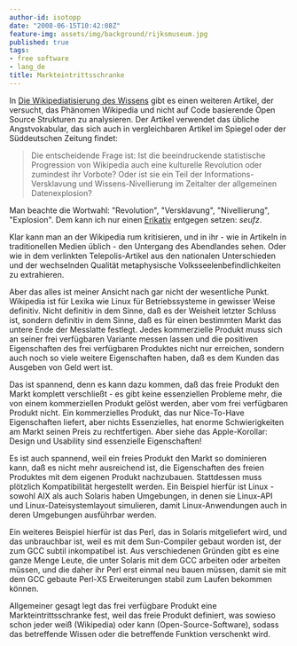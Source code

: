 ```yaml
---
author-id: isotopp
date: "2008-06-15T10:42:08Z"
feature-img: assets/img/background/rijksmuseum.jpg
published: true
tags:
- free software
- lang_de
title: Markteintrittsschranke
---
```

In 
[Die Wikipediatisierung des Wissens](http://www.heise.de/tp/r4/artikel/28/28010/1.html) 
gibt es einen weiteren Artikel, der versucht, das Phänomen Wikipedia und nicht auf Code basierende Open Source Strukturen zu analysieren. 
Der Artikel verwendet das übliche Angstvokabular, das sich auch in vergleichbaren Artikel im Spiegel oder der Süddeutschen Zeitung findet: 

> Die entscheidende Frage ist:
> Ist die beeindruckende statistische Progression von Wikipedia auch eine kulturelle Revolution oder zumindest ihr Vorbote?
> Oder ist sie ein Teil der Informations-Versklavung und Wissens-Nivellierung im Zeitalter der allgemeinen Datenexplosion?

Man beachte die Wortwahl: "Revolution", "Versklavung", "Nivellierung", "Explosion". 
Dem kann ich nur einen 
[Erikativ](http://de.wikipedia.org/wiki/Erikativ) 
entgegen setzen: *seufz*.

Klar kann man an der Wikipedia rum kritisieren, und in ihr - wie in Artikeln in traditionellen Medien üblich - den Untergang des Abendlandes sehen.
Oder wie in dem verlinkten Telepolis-Artikel aus den nationalen Unterschieden und der wechselnden Qualität metaphysische Volksseelenbefindlichkeiten zu extrahieren.

Aber das alles ist meiner Ansicht nach gar nicht der wesentliche Punkt. 
Wikipedia ist für Lexika wie Linux für Betriebssysteme in gewisser Weise definitiv.
Nicht definitiv in dem Sinne, daß es der Weisheit letzter Schluss ist, sondern definitiv in dem Sinne, daß es für einen bestimmten Markt das untere Ende der Messlatte festlegt.
Jedes kommerzielle Produkt muss sich an seiner frei verfügbaren Variante messen lassen und die positiven Eigenschaften des frei verfügbaren Produktes nicht nur erreichen, sondern auch noch so viele weitere Eigenschaften haben, daß es dem Kunden das Ausgeben von Geld wert ist.

Das ist spannend, denn es kann dazu kommen, daß das freie Produkt den Markt komplett verschließt - es gibt keine essenziellen Probleme mehr, die von einem kommerziellen Produkt gelöst werden, aber vom frei verfügbaren Produkt nicht.
Ein kommerzielles Produkt, das nur Nice-To-Have Eigenschaften liefert, aber nichts Essenzielles, hat enorme Schwierigkeiten am Markt seinen Preis zu rechtfertigen.
Aber siehe das Apple-Korollar: Design und Usability sind essenzielle Eigenschaften!

Es ist auch spannend, weil ein freies Produkt den Markt so dominieren kann, daß es nicht mehr ausreichend ist, die Eigenschaften des freien Produktes mit dem eigenen Produkt nachzubauen.
Stattdessen muss plötzlich Kompatibilität hergestellt werden.
Ein Beispiel hierfür ist Linux - sowohl AIX als auch Solaris haben Umgebungen, in denen sie Linux-API und Linux-Dateisystemlayout simulieren, damit Linux-Anwendungen auch in deren Umgebungen ausführbar werden.

Ein weiteres Beispiel hierfür ist das Perl, das in Solaris mitgeliefert wird, und das unbrauchbar ist, weil es mit dem Sun-Compiler gebaut worden ist, der zum GCC subtil inkompatibel ist.
Aus verschiedenen Gründen gibt es eine ganze Menge Leute, die unter Solaris mit dem GCC arbeiten oder arbeiten müssen, und die daher ihr Perl erst einmal neu bauen müssen, damit sie mit dem GCC gebaute Perl-XS Erweiterungen stabil zum Laufen bekommen können.

Allgemeiner gesagt legt das frei verfügbare Produkt eine Markteintrittsschranke fest, weil das freie Produkt definiert, was sowieso schon jeder weiß (Wikipedia) oder kann (Open-Source-Software), sodass das betreffende Wissen oder die betreffende Funktion verschenkt wird.

